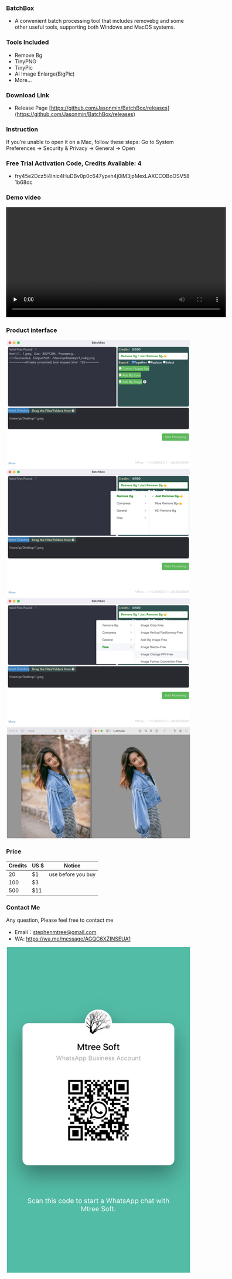 
### BatchBox
- A convenient batch processing tool that includes removebg and some other useful tools, supporting both Windows and MacOS systems.

### Tools Included
- Remove Bg
- TinyPNG
- TinyPic
- AI Image Enlarge(BigPic)
- More...

<!-- ### Instructions
- Including removebg, high-quality Removebg, HD Removebg & Other Tools, you can freely choose when using -->

### Download Link
- Release Page
[https://github.com/Jasonmin/BatchBox/releases](https://github.com/Jasonmin/BatchBox/releases)

### Instruction

If you’re unable to open it on a Mac, follow these steps: Go to System Preferences -> Security & Privacy -> General -> Open

<!-- [https://github.com/Jasonmin/BatchBox/releases/tag/v1.33.0](https://github.com/Jasonmin/BatchBox/releases/tag/v1.33.0)
  - MacOS     
[https://github.com/Jasonmin/BatchBox/releases/download/v1.33.0/BatchBox-Mac-1.33.0.dmg](https://github.com/Jasonmin/BatchBox/releases/download/v1.33.0/BatchBox-Mac-1.33.0.dmg)
  - Windows   
[https://github.com/Jasonmin/BatchBox/releases/download/v1.33.0/BatchBox-Win-1.33.0.exe](https://github.com/Jasonmin/BatchBox/releases/download/v1.33.0/BatchBox-Win-1.33.0.exe) -->

### Free Trial Activation Code, Credits Available: 4
- fry45e2Dcz5i4Inic4HuDBv0p0c647ypxh4j0iM3jpMexLAXCCOBoOSV581b68dc

### Demo video
<!-- mp4 -->
<video id="video" controls="" preload="none" poster="" width="600px">
      <source id="mp4" src="../../assets/play1080.mp4" type="video/mp4">
</video>

### Product interface

<center><img src="../../assets/img/1_tiny.png" width="500px"></center>

<center><img src="../../assets/img/2_tiny.png" width="500px"></center>

<center><img src="../../assets/img/4_tiny.png" width="500px"></center>

<center><img src="../../assets/img/5_tiny.png" width="500px"></center>

### Price

| Credits | US $ | Notice             |
| ------- | ---- | ------------------ |
| 20      | $1    | use before you buy |
| 100     | $3    |                    |
| 500     | $11   |                    |


### Contact Me

Any question, Please feel free to contact me

- Email：stephenmtree@gmail.com
- WA: https://wa.me/message/AGQC6XZINSEUA1

<center><img src="../../assets/wa/waqr.jpeg" width="500px"></center>
